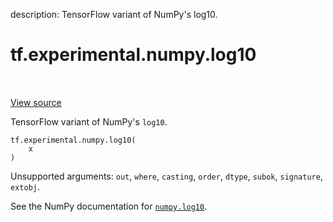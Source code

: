 description: TensorFlow variant of NumPy's log10.

<div itemscope itemtype="http://developers.google.com/ReferenceObject">
<meta itemprop="name" content="tf.experimental.numpy.log10" />
<meta itemprop="path" content="Stable" />
</div>

# tf.experimental.numpy.log10

<!-- Insert buttons and diff -->

<table class="tfo-notebook-buttons tfo-api nocontent" align="left">

</table>

<a target="_blank" class="external" href="/code/stable/tensorflow/python/ops/numpy_ops/np_math_ops.py">View source</a>



TensorFlow variant of NumPy's `log10`.

<pre class="devsite-click-to-copy prettyprint lang-py tfo-signature-link">
<code>tf.experimental.numpy.log10(
    x
)
</code></pre>



<!-- Placeholder for "Used in" -->

Unsupported arguments: `out`, `where`, `casting`, `order`, `dtype`, `subok`, `signature`, `extobj`.

See the NumPy documentation for [`numpy.log10`](https://numpy.org/doc/1.16/reference/generated/numpy.log10.html).